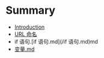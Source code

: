 # Summary

* [Introduction](README.md)
* [URL 命名](url-ming-ming.md)
* if 语句.[if 语句.md](/if 语句.md)md
* [变量.md](/变量.md)



